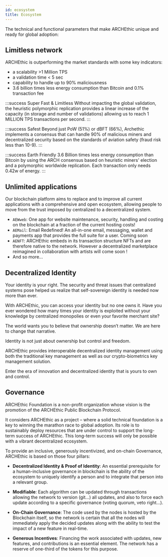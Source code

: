```yaml
---
id: ecosystem
title: Ecosystem
---
```


The technical and functional parameters that make ARCHEthic unique and ready for global adoption:

## Limitless network

ARCHEthic is outperforming the market standards with some key indicators: 
- a scalability >1 Million TPS
- a validation time < 5 sec
- capability to handle up to 90% maliciousness
- 3.6 billion times less energy consumption than Bitcoin and 0.1% transaction fee


:::success Super Fast & Limitless
Without impacting the global validation, the heuristic polymorphic replication provides a linear increase of the capacity (in storage and number of validations) allowing us to reach 1 MILLION TPS transactions per second.
:::

:::success Safest
Beyond just PoW (51%) or dBFT (66%), Archethic implements a consensus that can handle 90% of malicious miners and decentralized security based on the standards of aviation safety (fraud risk less than 10-9).
:::

:::success Earth Friendly
3.6 Billion times less energy consumption than Bitcoin by using the ARCH consensus based on heuristic miners' election and a polymorphic worldwide replication. Each transaction only needs 0.42w of energy.
:::


## Unlimited applications

Our blockchain platform aims to replace and to improve all current applications with a comprehensive and open ecosystem, allowing people to move from the trust imposed by centralized to a decentralized system.

- `AEWweb`: One app for website maintenance, security, handling and costing on the blockchain at a fraction of the current hosting costs!
- `AEMail`: Email Redefined! An all-in-one email, messaging, wallet and payments app that provides the full suite for a user. Coming soon
- `AENFT`: ARCHEthic embeds in its transaction structure NFTs and are therefore native to the network. However a decentralized marketplace reimagined in collaboration with artists will come soon !
- And so more...

## Decentralized Identity

Your identity is your right. The security and threat issues that centralized systems pose helped us realize that self-sovereign identity is needed now more than ever.
 

With ARCHEthic, you can access your identity but no one owns it. 
Have you ever wondered how many times your identity is exploited without your knowledge by centralized monopolies or even your favorite merchant site? 

The world wants you to believe that ownership doesn’t matter. We are here to change that narrative. 

Identity is not just about ownership but control and freedom. 

ARCHEthic provides interoperable decentralized identity management using both the traditional key management as well as our crypto-biometrics key management solution. 

Enter the era of innovation and decentralized identity that is yours to own and control.

## Governance

ARCHEthic Foundation is a non-profit organization whose vision is the promotion of the ARCHEthic Public Blockchain Protocol. 

It considers ARCHEthic as a project – where a solid technical foundation is a key to winning the marathon race to global adoption. Its role is to sustainably deploy resources that are under control to support the long-term success of ARCHEthic. This long-term success will only be possible with a vibrant decentralized ecosystem.

To provide an inclusive, generously incentivized, and on-chain Governance, ARCHEthic is based on those four pillars:

- **Decentralized Identity & Proof of Identity**: An essential prerequisite for a human-inclusive governance in blockchain is the ability of the ecosystem to uniquely identify a person and to integrate that person into a relevant group.

- **Modifiable**: Each algorithm can be updated through transactions allowing the network to version (git...) all updates, and also to force each update according to a specific governance (voting quorum, veto right...).

- **On-Chain Governance**: The code used by the nodes is hosted by the Blockchain itself, so the network is certain that all the nodes will immediately apply the decided updates along with the ability to test the impact of a new feature in real-time.

- **Generous Incentives**: Financing the work associated with updates, new features, and contributions is an essential element. The network has a reserve of one-third of the tokens for this purpose.


